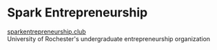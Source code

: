 # Spark Entrepreneurship

<a href="sparkentrepreneurship.club">sparkentrepreneurship.club</a></br>
University of Rochester's undergraduate entrepreneurship organization